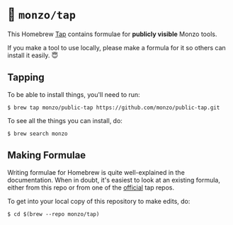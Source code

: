 # 🍺 `monzo/tap`

This Homebrew [Tap](http://docs.brew.sh/brew-tap.html) contains formulae for **publicly visible** Monzo tools.

If you make a tool to use locally, please make a formula for it so others can install it easily. 😇

## Tapping

To be able to install things, you'll need to run:


```shell
$ brew tap monzo/public-tap https://github.com/monzo/public-tap.git
```

To see all the things you can install, do:

```shell
$ brew search monzo
```

## Making Formulae

Writing formulae for Homebrew is quite well-explained in the documentation. When in doubt, it's easiest to look at an existing formula, either from this repo or from one of the [official](https://github.com/Homebrew/homebrew-core) tap repos.

To get into your local copy of this repository to make edits, do:

```shell
$ cd $(brew --repo monzo/tap)
```